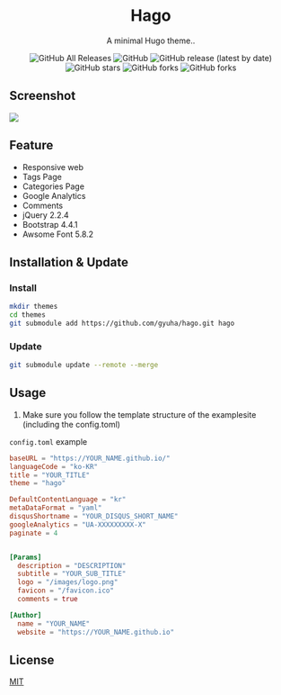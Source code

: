 <div align="center">
  <h1>Hago</h1>
  <p>A minimal Hugo theme..</p>
  <img alt="GitHub All Releases" src="https://img.shields.io/github/downloads/gyuha/hago/total">
  <img alt="GitHub" src="https://img.shields.io/github/license/gyuha/hago">
  <img alt="GitHub release (latest by date)" src="https://img.shields.io/github/v/release/gyuha/hago">
  <img alt="GitHub stars" src="https://img.shields.io/github/stars/gyuha/hago?style=social">
  <img alt="GitHub forks" src="https://img.shields.io/github/forks/gyuha/hago?style=social">
  <img alt="GitHub forks" src="https://img.shields.io/github/watchers/gyuha/hago?style=social">
</div>


## Screenshot
![](https://raw.githubusercontent.com/gyuha/hago/master/images/screenshot.png)


## Feature
- Responsive web
- Tags Page
- Categories Page
- Google Analytics
- Comments
- jQuery 2.2.4
- Bootstrap 4.4.1
- Awsome Font 5.8.2

## Installation & Update
### Install
```bash
mkdir themes
cd themes
git submodule add https://github.com/gyuha/hago.git hago
```

### Update
```bash
git submodule update --remote --merge
```


## Usage
1. Make sure you follow the template structure of the examplesite (including the config.toml)

`config.toml` example

```toml
baseURL = "https://YOUR_NAME.github.io/"
languageCode = "ko-KR"
title = "YOUR_TITLE"
theme = "hago"

DefaultContentLanguage = "kr"
metaDataFormat = "yaml"
disqusShortname = "YOUR_DISQUS_SHORT_NAME"
googleAnalytics = "UA-XXXXXXXXX-X"
paginate = 4


[Params]
  description = "DESCRIPTION"
  subtitle = "YOUR_SUB_TITLE"
  logo = "/images/logo.png"
  favicon = "/favicon.ico"
  comments = true

[Author]
  name = "YOUR_NAME"
  website = "https://YOUR_NAME.github.io"

```


## License
[MIT](https://raw.githubusercontent.com/gyuha/hago/master/LICENSE)

